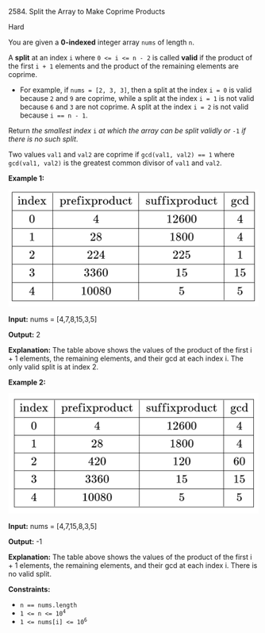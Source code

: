 2584\. Split the Array to Make Coprime Products

Hard

You are given a **0-indexed** integer array `nums` of length `n`.

A **split** at an index `i` where `0 <= i <= n - 2` is called **valid** if the product of the first `i + 1` elements and the product of the remaining elements are coprime.

*   For example, if `nums = [2, 3, 3]`, then a split at the index `i = 0` is valid because `2` and `9` are coprime, while a split at the index `i = 1` is not valid because `6` and `3` are not coprime. A split at the index `i = 2` is not valid because `i == n - 1`.

Return _the smallest index_ `i` _at which the array can be split validly or_ `-1` _if there is no such split_.

Two values `val1` and `val2` are coprime if `gcd(val1, val2) == 1` where `gcd(val1, val2)` is the greatest common divisor of `val1` and `val2`.

**Example 1:**

![](second.png)

**Input:** nums = [4,7,8,15,3,5]

**Output:** 2

**Explanation:** The table above shows the values of the product of the first i + 1 elements, the remaining elements, and their gcd at each index i. The only valid split is at index 2.

**Example 2:**

![](capture.png)

**Input:** nums = [4,7,15,8,3,5]

**Output:** -1

**Explanation:** The table above shows the values of the product of the first i + 1 elements, the remaining elements, and their gcd at each index i. There is no valid split.

**Constraints:**

*   `n == nums.length`
*   <code>1 <= n <= 10<sup>4</sup></code>
*   <code>1 <= nums[i] <= 10<sup>6</sup></code>